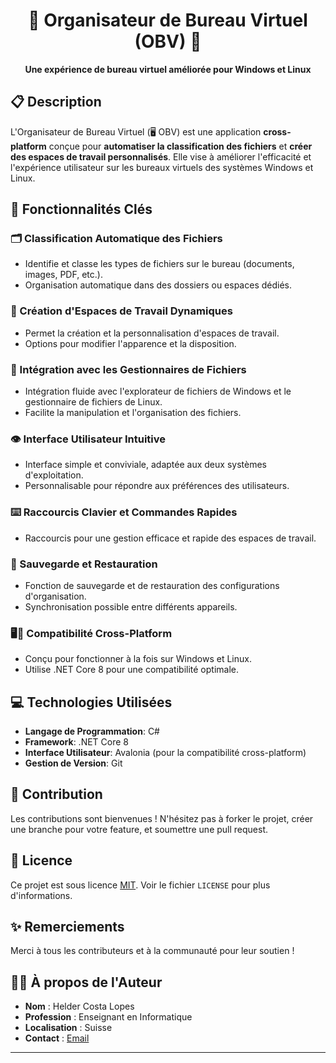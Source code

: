 <h1 align="center">🌟 Organisateur de Bureau Virtuel (OBV) 🌟</h1>

<p align="center">
  <strong>Une expérience de bureau virtuel améliorée pour Windows et Linux</strong>
</p>

## 📋 Description
L'Organisateur de Bureau Virtuel (🖥️ OBV) est une application **cross-platform** conçue pour **automatiser la classification des fichiers** et **créer des espaces de travail personnalisés**. Elle vise à améliorer l'efficacité et l'expérience utilisateur sur les bureaux virtuels des systèmes Windows et Linux.

## 🚀 Fonctionnalités Clés

### 🗂️ Classification Automatique des Fichiers
- Identifie et classe les types de fichiers sur le bureau (documents, images, PDF, etc.).
- Organisation automatique dans des dossiers ou espaces dédiés.

### 🌈 Création d'Espaces de Travail Dynamiques
- Permet la création et la personnalisation d'espaces de travail.
- Options pour modifier l'apparence et la disposition.

### 📁 Intégration avec les Gestionnaires de Fichiers
- Intégration fluide avec l'explorateur de fichiers de Windows et le gestionnaire de fichiers de Linux.
- Facilite la manipulation et l'organisation des fichiers.

### 👁️ Interface Utilisateur Intuitive
- Interface simple et conviviale, adaptée aux deux systèmes d'exploitation.
- Personnalisable pour répondre aux préférences des utilisateurs.

### ⌨️ Raccourcis Clavier et Commandes Rapides
- Raccourcis pour une gestion efficace et rapide des espaces de travail.

### 💾 Sauvegarde et Restauration
- Fonction de sauvegarde et de restauration des configurations d'organisation.
- Synchronisation possible entre différents appareils.

### 🖥️🐧 Compatibilité Cross-Platform
- Conçu pour fonctionner à la fois sur Windows et Linux.
- Utilise .NET Core 8 pour une compatibilité optimale.

## 💻 Technologies Utilisées
- **Langage de Programmation**: C#
- **Framework**: .NET Core 8
- **Interface Utilisateur**: Avalonia (pour la compatibilité cross-platform)
- **Gestion de Version**: Git

## 🤝 Contribution
Les contributions sont bienvenues ! N'hésitez pas à forker le projet, créer une branche pour votre feature, et soumettre une pull request.

## 📝 Licence
Ce projet est sous licence [MIT](LICENSE). Voir le fichier `LICENSE` pour plus d'informations.

## ✨ Remerciements
Merci à tous les contributeurs et à la communauté pour leur soutien !

## 🙋‍♂️ À propos de l'Auteur
- **Nom** : Helder Costa Lopes
- **Profession** : Enseignant en Informatique 
- **Localisation** : Suisse
- **Contact** : [Email](mailto:helder.costa@eduvaud.ch)

---
